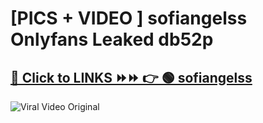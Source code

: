 
 # [PICS + VIDEO ] sofiangelss Onlyfans Leaked db52p

## <h2><a href="https://clipsfans.com/sofiangelss&ref=git">🔗 Click to LINKS ⏩⏩ 👉 🟢 sofiangelss </a></h2>

<a href="https://clipsfans.com/sofiangelss&ref=git" rel="nofollow" data-target="animated-image.originalLink"><img src="https://i.ibb.co.com/xMMVF88/686577567.gif" alt="Viral Video Original" style="max-width: 100%; display: inline-block;" data-target="animated-image.originalImage"></a>

